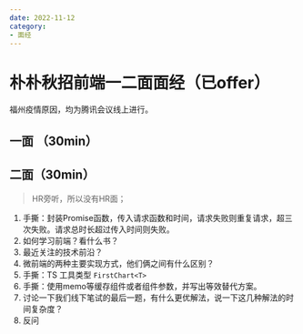 ```yaml
---
date: 2022-11-12
category:
- 面经
---
```


# 朴朴秋招前端一二面面经（已offer）

福州疫情原因，均为腾讯会议线上进行。

## 一面 （30min）





## 二面（30min）

> HR旁听，所以没有HR面；

1. 手撕：封装Promise函数，传入请求函数和时间，请求失败则重复请求，超三次失败。请求总时长超过传入时间则失败。
2. 如何学习前端？看什么书？
3. 最近关注的技术前沿？
4. 微前端的两种主要实现方式，他们俩之间有什么区别？
5. 手撕：TS 工具类型 `FirstChart<T>`
6. 手撕：使用memo等缓存组件或者组件参数，并写出等效替代方案。
7. 讨论一下我们线下笔试的最后一题，有什么更优解法，说一下这几种解法的时间复杂度？
8. 反问
